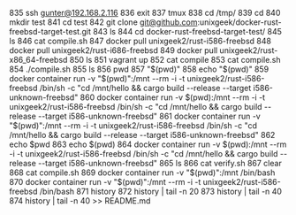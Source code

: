   835  ssh gunter@192.168.2.116
  836  exit
  837  tmux
  838  cd /tmp/
  839  cd
  840  mkdir test
  841  cd test
  842  git clone git@github.com:unixgeek/docker-rust-freebsd-target-test.git
  843  ls
  844  cd docker-rust-freebsd-target-test/
  845  ls
  846  cat compile.sh 
  847  docker pull unixgeek2/rust-i586-freebsd
  848  docker pull unixgeek2/rust-i686-freebsd
  849  docker pull unixgeek2/rust-x86_64-freebsd
  850  ls
  851  vagrant up
  852  cat compile
  853  cat compile.sh 
  854  ./compile.sh 
  855  ls
  856  pwd
  857  "$(pwd)"
  858  echo "$(pwd)"
  859  docker container run -v "$(pwd)":/mnt --rm -i -t unixgeek2/rust-i586-freebsd     /bin/sh -c "cd /mnt/hello && cargo build --release --target i586-unknown-freebsd"
  860  docker container run -v $(pwd):/mnt --rm -i -t unixgeek2/rust-i586-freebsd     /bin/sh -c "cd /mnt/hello && cargo build --release --target i586-unknown-freebsd"
  861  docker container run -v "$(pwd)":/mnt --rm -i -t unixgeek2/rust-i586-freebsd     /bin/sh -c "cd /mnt/hello && cargo build --release --target i586-unknown-freebsd"
  862  echo $pwd
  863  echo $(pwd)
  864  docker container run -v $(pwd):/mnt --rm -i -t unixgeek2/rust-i586-freebsd     /bin/sh -c "cd /mnt/hello && cargo build --release --target i586-unknown-freebsd"
  865  ls
  866  cat verify.sh 
  867  clear
  868  cat compile.sh 
  869  docker container run -v "$(pwd)":/mnt /bin/bash
  870  docker container run -v "$(pwd)":/mnt --rm -i -t unixgeek2/rust-i586-freebsd /bin/bash
  871  history
  872  history | tail -n 20
  873  history | tail -n 40
  874  history | tail -n 40 >> README.md
